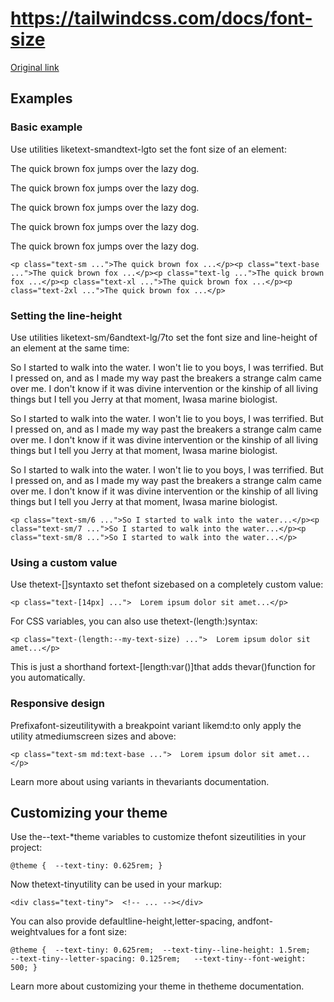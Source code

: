 # https://tailwindcss.com/docs/font-size

[Original link](https://tailwindcss.com/docs/font-size)

## Examples

### Basic example

Use utilities liketext-smandtext-lgto set the font size of an element:

The quick brown fox jumps over the lazy dog.

The quick brown fox jumps over the lazy dog.

The quick brown fox jumps over the lazy dog.

The quick brown fox jumps over the lazy dog.

The quick brown fox jumps over the lazy dog.

```
<p class="text-sm ...">The quick brown fox ...</p><p class="text-base ...">The quick brown fox ...</p><p class="text-lg ...">The quick brown fox ...</p><p class="text-xl ...">The quick brown fox ...</p><p class="text-2xl ...">The quick brown fox ...</p>
```

### Setting the line-height

Use utilities liketext-sm/6andtext-lg/7to set the font size and line-height of an element at the same time:

So I started to walk into the water. I won't lie to you boys, I was terrified. But I pressed on, and as I made my way past the breakers a strange calm came over me. I don't know if it was divine intervention or the kinship of all living things but I tell you Jerry at that moment, Iwasa marine biologist.

So I started to walk into the water. I won't lie to you boys, I was terrified. But I pressed on, and as I made my way past the breakers a strange calm came over me. I don't know if it was divine intervention or the kinship of all living things but I tell you Jerry at that moment, Iwasa marine biologist.

So I started to walk into the water. I won't lie to you boys, I was terrified. But I pressed on, and as I made my way past the breakers a strange calm came over me. I don't know if it was divine intervention or the kinship of all living things but I tell you Jerry at that moment, Iwasa marine biologist.

```
<p class="text-sm/6 ...">So I started to walk into the water...</p><p class="text-sm/7 ...">So I started to walk into the water...</p><p class="text-sm/8 ...">So I started to walk into the water...</p>
```

### Using a custom value

Use thetext-[<value>]syntaxto set thefont sizebased on a completely custom value:

```
<p class="text-[14px] ...">  Lorem ipsum dolor sit amet...</p>
```

For CSS variables, you can also use thetext-(length:<custom-property>)syntax:

```
<p class="text-(length:--my-text-size) ...">  Lorem ipsum dolor sit amet...</p>
```

This is just a shorthand fortext-[length:var(<custom-property>)]that adds thevar()function for you automatically.

### Responsive design

Prefixafont-sizeutilitywith a breakpoint variant likemd:to only apply the utility atmediumscreen sizes and above:

```
<p class="text-sm md:text-base ...">  Lorem ipsum dolor sit amet...</p>
```

Learn more about using variants in thevariants documentation.

## Customizing your theme

Use the--text-*theme variables to customize thefont sizeutilities in your project:

```
@theme {  --text-tiny: 0.625rem; }
```

Now thetext-tinyutility can be used in your markup:

```
<div class="text-tiny">  <!-- ... --></div>
```

You can also provide defaultline-height,letter-spacing, andfont-weightvalues for a font size:

```
@theme {  --text-tiny: 0.625rem;  --text-tiny--line-height: 1.5rem;   --text-tiny--letter-spacing: 0.125rem;   --text-tiny--font-weight: 500; }
```

Learn more about customizing your theme in thetheme documentation.
